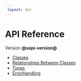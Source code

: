 ```yaml
---
 layout: doc
---
```


# API Reference

Version **@xapi-version@**

-  [Classes](@root@management-api/classes.html)
-  [Relationships Between Classes](@root@management-api/relationships-between-classes.html)
-  [Types](@root@management-api/types.html)
-  [ErrorHandling](@root@management-api/api-ref-autogen-errors.html)
